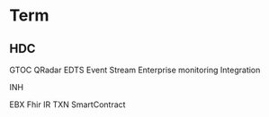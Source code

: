 # Term


## HDC

GTOC
QRadar
EDTS
Event Stream
Enterprise monitoring Integration

INH

EBX
Fhir
IR 
TXN
SmartContract